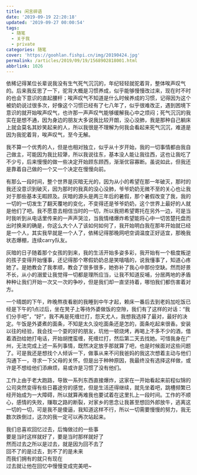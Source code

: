 ```yaml
---
title: 闲言碎语
date: '2019-09-19 22:20:18'
updated: '2019-09-27 00:00:54'
tags:
  - 随笔
  - 关于我
  - private
categories: 随笔
cover: 'https://goohlan.fishpi.cn/img/20190424.jpg'
permalink: /articles/2019/09/19/1568902818001.html
abbrlink: 1026
---
```

依稀记得某位长辈说我没有生气死气沉沉的，年纪轻轻就驼着背，整体唉声叹气的。后来我反思了一下，驼背大概是习惯养成，似乎能够慢慢改过来，现在时不时的也会下意识的直起腰杆；唉声叹气不知道是什么时候养成的习惯，记得因为这个被奶奶说过很多次，好像这个习惯已经有了七八年了，似乎很难改正，遇到困境下意识的就开始唉声叹气，也许那一声声叹气能够缓解我心中之烦闷；死气沉沉的我实在是想不通，因为身边的朋友大多说我比较开朗，没心没肺，我是那种自己躺床上就会莫名其妙笑起来的人，所以我很是不理解为何我会看起来死气沉沉，难道是因为我驼着背，唉声叹气，至今无解。

我不算一个优秀的人，但是也相对独立，似乎从十岁开始，我的一切事情都由我自己做主，可能因为我比较犟，所以我说往东，基本没人能让我往西，这也让我吃了不少亏，后来慢慢的做一些决定开始顾东顾西，渐渐优容寡断。虽说如此，但我还是靠着自己做的一个又一个决定在慢慢向前。

有那么一段时间，整个世界是灰暗无光的，因为从小的希望在那一年破灭，那时的我还没意识到破灭，因为那时的我真的没心没肺，爷爷奶奶无微不至的关心也让我对于那些基本无暇顾及。灰暗的源头是两三年后的暑假，那个暑假改变了我，我的一切的一切发生了翻天覆地的变化，不变得还是爷爷奶奶，这个世界上最好的人就是他们了吧。我不愿意去相信当时的一切，所以我把希望寄托在另外一边，可是当时我听到从电话里传来的一声声哭泣，当我情绪爆炸希望能将心中一切苦楚托盘而出时换来的确是，你这么大个人了该如何如何了，我开始明白我在那年开始就已经是一个人，其实我早就是一个人了，依稀记得那晚网吧空调温度正好适宜，那晚我状态爆棚，连续carry队友。

灰暗的日子随着那个女孩的到来，我的生活开始多姿多彩，我开始有一个极度叛逆的孩子变得开始懂事，还记得那个寒假奶奶总是笑嘻嘻的，说我懂事了，知道心疼她了。是她教会了我孝顺，教会了很多很多，她弥补了我心中那份空缺。然而好景不长，从小的溺爱让我觉得一切都是理所应当，让我不知道反哺，分居两地的矛盾种种让我们开始一次又一次的争吵，但是我们却一直坚持着，哪怕我们都伤害着对方。

一个晴朗的下午，昨晚熬夜看剧的我睡到中午才起，赖床一番后去到老妈加吃饭已经是下午的1点过后，坐在凳子上等待外婆做饭的空隙，我们有了这样的对话：“我们分手吧”，“好”，我不再是死缠烂打，怨天尤人，我想我选择了最对，最好的决定。午饭是外婆煮的面条，不知是太久没吃面条还是怎的，面条吃起来很香。安装以往的经验，我会找一个耍的好的朋友，坑他一顿烧烤，再喝上不多不少的酒，借着酒劲给她打电话，开始胡搅蛮缠，死缠烂打，然后第二天去找她。可惜我身在广州，无法完成上述一系列事情，既然决定放手那就算了吧，也是时候面对这些问题了。可是我还是想找个人倾诉一下，做事从来不问我爸妈的我这次想着主动与他们沟通下一，寻求一下父母的关怀。但是出于种种原因，我最终没有选择这样做，或许是不想给他们添麻烦，易或许是习惯了没有他们。

工作上由于老大跑路，导致一系列东西直接爆炸，这家在一开始看起来前程似锦的公司突然变得有些日暮途穷的感觉，但是生活还得继续，就先坐着吧，跳槽频繁已经开始成为一大障碍，所以就算再难我也要试着在这里扎上一段时间。工作的不顺心，感情的失败，赚取之路的断裂，对家乡的思念让我甚至想回外郎放牛，逃离这一切的一切，可是我不是傻逼，我知道这样不行，所以一切需要慢慢的努力，我无数次跌倒过，这次的我一定可以再次站起来。

我们总喜欢回忆过去，后悔做过的一些事  
要是当时这样就好了，要是当时那样就好了  
然而过去之所以是过去，就是因为回不去了  
回不了的是过去，到不了的是未来  
而我们拥有的就只有现在  
过去就让他在回忆中慢慢变成完美吧~
